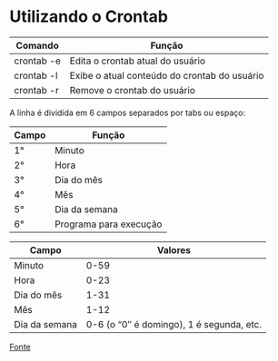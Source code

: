 # Utilizando o Crontab

| Comando | Função |
|---|---|
| crontab -e | Edita o crontab atual do usuário |
| crontab -l | Exibe o atual conteúdo do crontab do usuário |
| crontab -r | Remove o crontab do usuário |


A linha é dividida em 6 campos separados por tabs ou espaço:

| Campo | Função |
|---|---|
| 1° | Minuto |
| 2° | Hora |
| 3° | Dia do mês |
| 4° | Mês |
| 5° | Dia da semana |
| 6° | Programa para execução |

| Campo | Valores |
|---|---|
| Minuto | 0-59 |
| Hora | 0-23 |
| Dia do mês | 1-31 |
| Mês | 1-12 |
| Dia da semana | 0-6 (o “0″ é domingo), 1 é segunda, etc. |
      
[Fonte](http://www.devin.com.br/crontab/)      
